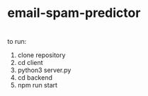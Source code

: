 # email-spam-predictor
#
to run:
<br>
1. clone repository
2. cd client
3. python3 server.py
4. cd backend
5. npm run start
